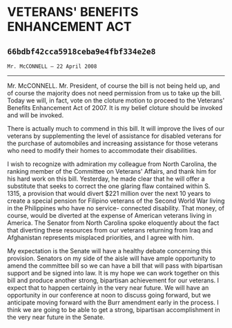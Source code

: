 # VETERANS' BENEFITS ENHANCEMENT ACT
## `66bdbf42cca5918ceba9e4fbf334e2e8`
`Mr. McCONNELL — 22 April 2008`

---


Mr. McCONNELL. Mr. President, of course the bill is not being held 
up, and of course the majority does not need permission from us to take 
up the bill. Today we will, in fact, vote on the cloture motion to 
proceed to the Veterans' Benefits Enhancement Act of 2007. It is my 
belief cloture should be invoked and will be invoked.

There is actually much to commend in this bill. It will improve the 
lives of our veterans by supplementing the level of assistance for 
disabled veterans for the purchase of automobiles and increasing 
assistance for those veterans who need to modify their homes to 
accommodate their disabilities.

I wish to recognize with admiration my colleague from North Carolina, 
the ranking member of the Committee on Veterans' Affairs, and thank him 
for his hard work on this bill. Yesterday, he made clear that he will 
offer a substitute that seeks to correct the one glaring flaw contained 
within S. 1315, a provision that would divert $221 million over the 
next 10 years to create a special pension for Filipino veterans of the 
Second World War living in the Philippines who have no service-
connected disability. That money, of course, would be diverted at the 
expense of American veterans living in America. The Senator from North 
Carolina spoke eloquently about the fact that diverting these resources 
from our veterans returning from Iraq and Afghanistan represents 
misplaced priorities, and I agree with him.

My expectation is the Senate will have a healthy debate concerning 
this provision. Senators on my side of the aisle will have ample 
opportunity to amend the committee bill so we can have a bill that will 
pass with bipartisan support and be signed into law. It is my hope we 
can work together on this bill and produce another strong, bipartisan 
achievement for our veterans. I expect that to happen certainly in the 
very near future. We will have an opportunity in our conference at noon 
to discuss going forward, but we anticipate moving forward with the 
Burr amendment early in the process. I think we are going to be able to 
get a strong, bipartisan accomplishment in the very near future in the 
Senate.